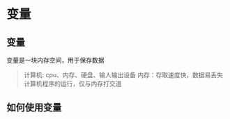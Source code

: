 # 变量

## 变量
变量是一块内存空间，用于保存数据

> 计算机: cpu、内存、硬盘、输人输出设备
> 内存：存取速度快，数据易丢失
> 计算机程序的运行，仅与内存打交道

## 如何使用变量